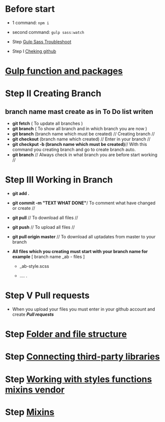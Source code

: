 # Before start

- 1 command: `npm i`
- second command: `gulp sass:watch`


- Step [Gulp Sass Troubleshoot](documentation/gulp-sass-troubleshoot.md)
- Step I [Cheking github](documentation/checking-github.md)

# [Gulp function and packages](documentation/gulp-function.md)

# Step II Creating Branch

## **branch name mast create as in To Do list writen**

- **git fetch** ( To update all branches )
- **git branch** ( To show all branch and in which branch you are now )
- **git branch** (branch name which must be created) // Creating branch //
- **git checkout** (branch name which created) // Enter in your branch //
- **git checkput -b (branch name which must be created)**// With this command you creating branch and go to create branch auto.
- **git branch** // Always check in what branch you are before start working //

# Step III Working in Branch

- **git add .**
- **git commit -m "TEXT WHAT DONE"**/ To comment what have changed or create //
- **git pull** // To download all files //

- **git push** // To upload all files //

* **git pull origin master** // To download all uptadates from master to your branch

* **All files which you creating must start with your branch name for example** [ branch name _ab - files ]

  - \_ab-style.scss

  - .... .

# Step V Pull requests

- When you upload your files you must enter in your github account and create **_Pull requests_**

# Step [Folder and file structure](documentation/folder-file-structure.md)

# Step [Connecting third-party libraries](documentation/libraries.md)

# Step [Working with styles functions mixins vendor](documentation/style.md)

# Step [Mixins](documentation/mixins.md)

